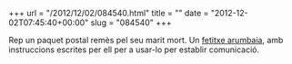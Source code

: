+++
url = "/2012/12/02/084540.html"
title = ""
date = "2012-12-02T07:45:40+00:00"
slug = "084540"
+++

<p>Rep un paquet postal remès pel seu marit mort. Un <a href="http://ca.wikipedia.org/wiki/L%27orella_escapçada">fetitxe arumbaia</a>, amb instruccions escrites per ell per a usar-lo per establir comunicació.</p>
